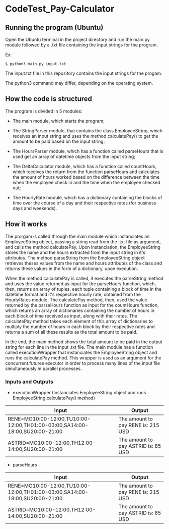# CodeTest_Pay-Calculator

## Running the program (Ubuntu)
Open the Ubuntu terminal in the project directory and run the main.py module followed by a .txt file containing the input strings for the program.

Ex:
```
$ python3 main.py input.txt
```
The input.txt file in this repository contains the input strings for the progam.

The python3 command may differ, depending on the operating system.



## How the code is structured
The program is divided in 5 modules:

- The main module, which starts the program;

- The StringParser module, that contains the class EmployeeString,
which receives an input string and uses the method calculatePay() to get the amount to be paid based on the input string;

- The HoursParser module, which has a function called parseHours that is used get an array of datetime objects from the input string;

- The DeltaCalculator module, which has a function called countHours, which receives the return from the function parseHours and calculates the amount of
hours worked based on the difference between the time when the employee check in and the time when the employee checked out;

- The HourlyRate module, which has a dictionary containing the blocks of time over the course of a day and their respective rates (for business days and weekends).

## How it works

The prorgam is called through the main module which instanciates an EmployeeString object, passing a string read from the .txt file as argument, and calls the method calculatePay. Upon instanciation, the EmployeeString stores the name and the hours extracted from the input string in it's attributes. The method parseString from the EmployeeString object retrieves theses values from the name and hours attributes of the class and returns these values in the form of a dictionary, upon execution.

When the method calculatePay is called, it executes the parseString method and uses the value returned as input for the parseHours function, which, then, returns an array of tuples, each tuple containing a block of time in the datetime format and it's respective hourly rate, obtained from the HourlyRates module. The calculatePay method, then, used the value returned by the parseHours function as input for the countHours function, which returns an array of dictionaries containing the number of hours in each block of time received as input, along with their rates. The calculatePay method takes each element of this array of dictionaries to multiply the number of hours in each block by their respective rates and returns a sum of all these results as the total amount to be paid.

In the end, the main method shows the total amount to be paid in the output string for each line in the input .txt file.
The main module has a function called executionWrapper that instanciates the EmployeeString object and runs the calculatePay method. This wrapper is used as an argument for the concurrent.futures executor in order to process many lines of the input file simultaneously in parallel processes.

### Inputs and Outputs

- executionWrapper (Instanciates EmployeeString object and runs EmployeeString.calculatePay() method)

| Input                                                                             | Output                             |
| ----------------------------------------------------------------------------------| ---------------------------------- |
| RENE=MO10:00-12:00,TU10:00-12:00,TH01:00-03:00,SA14:00-18:00,SU20:00-21:00        | The amount to pay RENE is: 215 USD |
| ASTRID=MO10:00-12:00,TH12:00-14:00,SU20:00-21:00                                  | The amount to pay ASTRID is: 85 USD|

- parseHours

| Input                                                                             | Output                             |
| ----------------------------------------------------------------------------------| ---------------------------------- |
| RENE=MO10:00-12:00,TU10:00-12:00,TH01:00-03:00,SA14:00-18:00,SU20:00-21:00        | The amount to pay RENE is: 215 USD |
| ASTRID=MO10:00-12:00,TH12:00-14:00,SU20:00-21:00                                  | The amount to pay ASTRID is: 85 USD|
